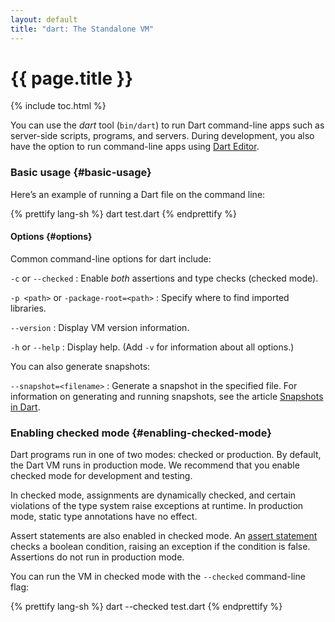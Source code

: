 ```yaml
---
layout: default
title: "dart: The Standalone VM"
---
```


# {{ page.title }}

{% include toc.html %}

You can use the _dart_ tool (`bin/dart`) to run Dart command-line apps such as
server-side scripts, programs, and servers. During development, you also
have the option to run command-line apps using [Dart Editor](/tools/editor/).
    
### Basic usage {#basic-usage}

Here’s an example of running a Dart file on the command line:

{% prettify lang-sh %}
dart test.dart
{% endprettify %}

#### Options {#options}

Common command-line options for dart include:

`-c` or `--checked`
: Enable _both_ assertions and type checks (checked mode).

`-p <path>` or `-package-root=<path>`
: Specify where to find imported libraries.

`--version`
: Display VM version information.

`-h` or `--help`
: Display help. (Add `-v` for information about all options.)

You can also generate snapshots:

`--snapshot=<filename>`
: Generate a snapshot in the specified file. For information
  on generating and running snapshots, see the article
  [Snapshots in Dart](/articles/snapshots/).
  
### Enabling checked mode {#enabling-checked-mode}
  
Dart programs run in one of two modes: checked or production. By default, the
Dart VM runs in production mode. We recommend that you enable checked mode for
development and testing.

In checked mode, assignments are dynamically checked, and certain violations of
the type system raise exceptions at runtime. In production mode, static type
annotations have no effect.

Assert statements are also enabled in checked mode. An
[assert statement](/docs/dart-up-and-running/contents/ch02.html#assert)
checks a boolean condition, raising an exception if the condition is false.
Assertions do not run in production mode.

You can run the VM in checked mode with the `--checked` command-line flag:

{% prettify lang-sh %}
dart --checked test.dart
{% endprettify %}
